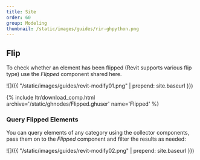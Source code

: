 ```yaml
---
title: Site
order: 60
group: Modeling
thumbnail: /static/images/guides/rir-ghpython.png
---
```


## Flip

To check whether an element has been flipped (Revit supports various flip type) use the *Flipped* component shared here.

![]({{ "/static/images/guides/revit-modify01.png" | prepend: site.baseurl }})

{% include ltr/download_comp.html archive='/static/ghnodes/Flipped.ghuser' name='Flipped' %}

### Query Flipped Elements

You can query elements of any category using the collector components, pass them on to the *Flipped* component and filter the results as needed:

![]({{ "/static/images/guides/revit-modify02.png" | prepend: site.baseurl }})
